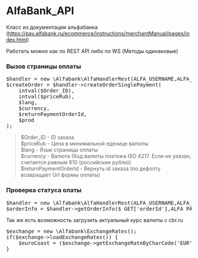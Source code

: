 # AlfaBank_API
Класс из документации альфабанка (https://pay.alfabank.ru/ecommerce/instructions/merchantManual/pages/index.html)

Работать можно как по REST API либо по WS (Методы одинаковые)

<h3>Вызов страницы оплаты</h3>
<pre>
$handler = new \Alfabank\AlfaHandlerRest(ALFA_USERNAME,ALFA_PASSWORD,$returnURL);
$createOrder = $handler->createOrderSinglePayment(
    intval($Order_ID),
    intval($priceRub),
    $lang,
    $currency,
    $returnPaymentOrderId,
    $prod
);
</pre>
<blockquote>
$Order_ID - ID заказа <br>
$priceRub - Цена в минимальной еденице валюты <br>
$lang - Язык страницы оплаты <br>
$currency - Валюта (Код валюты платежа ISO 4217. Если не указан, считается равным 810 (российские рубли)) <br>
$returnPaymentOrderId - Вернуть id заказа (по дефолту возвращает Url формы оплаты) <br>
</blockquote>

<h3>Проверка статуса олаты</h3>

<pre>
$handler = new \Alfabank\AlfaHandlerRest(ALFA_USERNAME,ALFA_PASSWORD,$returnURL);
$orderInfo = $handler->getOrderInfo($_GET['orderId'],ALFA_PAY_PROD);
</pre>


Так же есть возможность загрузить актуальный курс валюты с cbr.ru

<pre>
$exchange = new \Alfabank\ExchangeRates();
if($exchange->loadExchangeRates()) {
    $euroCoast = ($exchange->getExchangeRateByCharCode('EUR'))['VALUE'];
}
</pre>
